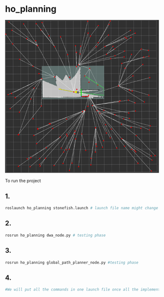 # ho_planning


![](RRT*.png)

To run the project 
## 1. 
```sh
roslaunch ho_planning stonefish.launch # launch file name might change
```

## 2.
```sh
rosrun ho_planning dwa_node.py # testing phase
```

## 3.
```sh
rosrun ho_planning global_path_planner_node.py #testing phase
```

## 4.
```sh
#We will put all the commands in one launch file once all the implementations are done
```


